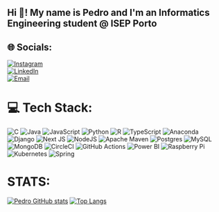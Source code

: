 <h2 align="left">Hi 👋! My name is Pedro and I'm an Informatics Engineering student @ ISEP Porto</h2>

## 🌐 Socials:
[![Instagram](https://img.shields.io/badge/Instagram-%23E4405F.svg?logo=Instagram&logoColor=white)](https://instagram.com/pedrcruzz)  
[![LinkedIn](https://img.shields.io/badge/LinkedIn-%230077B5.svg?logo=linkedin&logoColor=white)](https://linkedin.com/in/pruz19)  
[![Email](https://img.shields.io/badge/Email-D14836?logo=gmail&logoColor=white)](mailto:1240589@isep.ipp.pt)  

# 💻 Tech Stack:
![C](https://img.shields.io/badge/c-%2300599C.svg?style=flat-square&logo=c&logoColor=white)
![Java](https://img.shields.io/badge/java-%23ED8B00.svg?style=flat-square&logo=openjdk&logoColor=white)
![JavaScript](https://img.shields.io/badge/javascript-%23323330.svg?style=flat-square&logo=javascript&logoColor=%23F7DF1E)
![Python](https://img.shields.io/badge/python-3670A0?style=flat-square&logo=python&logoColor=ffdd54)
![R](https://img.shields.io/badge/r-%23276DC3.svg?style=flat-square&logo=r&logoColor=white)
![TypeScript](https://img.shields.io/badge/typescript-%23007ACC.svg?style=flat-square&logo=typescript&logoColor=white)
![Anaconda](https://img.shields.io/badge/Anaconda-%2344A833.svg?style=flat-square&logo=anaconda&logoColor=white)
![Django](https://img.shields.io/badge/django-%23092E20.svg?style=flat-square&logo=django&logoColor=white)
![Next JS](https://img.shields.io/badge/Next-black?style=flat-square&logo=next.js&logoColor=white)
![NodeJS](https://img.shields.io/badge/node.js-6DA55F?style=flat-square&logo=node.js&logoColor=white)
![Apache Maven](https://img.shields.io/badge/Apache%20Maven-C71A36?style=flat-square&logo=Apache%20Maven&logoColor=white)
![Postgres](https://img.shields.io/badge/postgres-%23316192.svg?style=flat-square&logo=postgresql&logoColor=white)
![MySQL](https://img.shields.io/badge/mysql-4479A1.svg?style=flat-square&logo=mysql&logoColor=white)
![MongoDB](https://img.shields.io/badge/MongoDB-%234ea94b.svg?style=flat-square&logo=mongodb&logoColor=white)
![CircleCI](https://img.shields.io/badge/circleci-%23161616.svg?style=flat-square&logo=circleci&logoColor=white)
![GitHub Actions](https://img.shields.io/badge/github%20actions-%232671E5.svg?style=flat-square&logo=githubactions&logoColor=white)
![Power BI](https://img.shields.io/badge/power_bi-F2C811?style=flat-square&logo=powerbi&logoColor=black)
![Raspberry Pi](https://img.shields.io/badge/-Raspberry_Pi-C51A4A?style=flat-square&logo=Raspberry-Pi)
![Kubernetes](https://img.shields.io/badge/kubernetes-%23326ce5.svg?style=flat-square&logo=kubernetes&logoColor=white)
![Spring](https://img.shields.io/badge/spring-%236DB33F.svg?style=flat-square&logo=spring&logoColor=white)


# STATS:
[![Pedro GitHub stats](github-readme-stats-19pz2ci5v-1240589s-projects.vercel.app/api?username=PedrCruz19)](https://github.com/anuraghazra/github-readme-stats)
[![Top Langs](github-readme-stats-19pz2ci5v-1240589s-projects.vercel.app/api/top-langs/?username=PedrCruz19)](https://github.com/anuraghazra/github-readme-stats)

